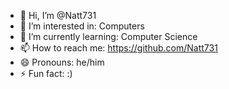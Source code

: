 - 👋 Hi, I’m @Natt731
- 👀 I’m interested in: Computers
- 🌱 I’m currently learning: Computer Science 
- 📫 How to reach me: https://github.com/Natt731
- 😄 Pronouns: he/him
- ⚡ Fun fact: :) 

<!---
Natt731/Natt731 is a ✨ special ✨ repository because its `README.md` (this file) appears on your GitHub profile.
You can click the Preview link to take a look at your changes.
--->
